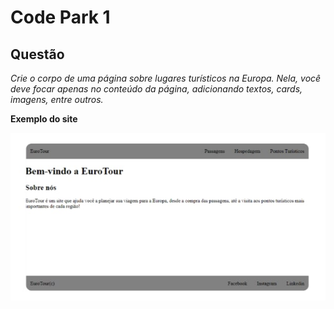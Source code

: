 # Code Park 1

## Questão 
*Crie o corpo de uma página sobre lugares turísticos na Europa. Nela, você deve focar apenas no conteúdo da página, 
adicionando textos, cards, imagens, entre outros.*

**Exemplo do site**

![imagem site](https://github.com/lucasInCoffePower/TalentoCloud-FrontEnd/blob/main/Modulo3-HTML_CSS/Desafio2/CodePark1/exemplo_site/image.png)

